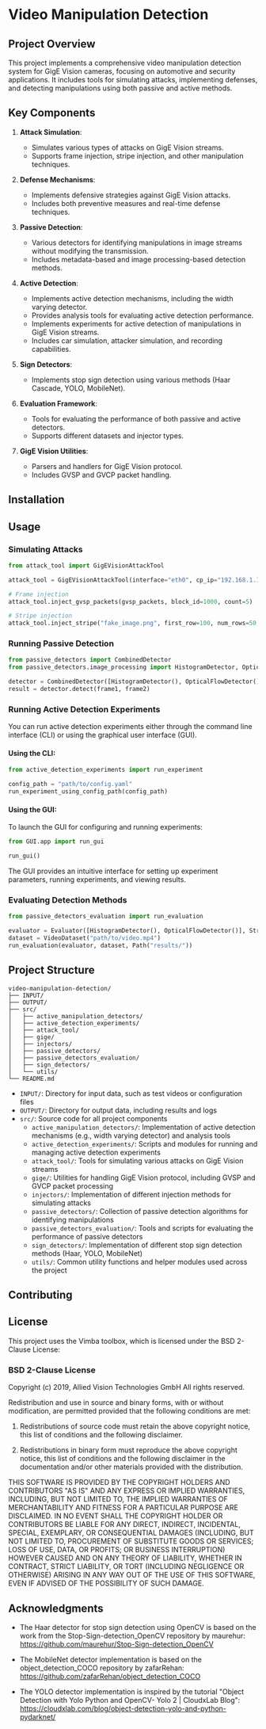 # Video Manipulation Detection

## Project Overview

This project implements a comprehensive video manipulation detection system for GigE Vision cameras, focusing on automotive and security applications. It includes tools for simulating attacks, implementing defenses, and detecting manipulations using both passive and active methods.

## Key Components

1. **Attack Simulation**:
   - Simulates various types of attacks on GigE Vision streams.
   - Supports frame injection, stripe injection, and other manipulation techniques.

2. **Defense Mechanisms**:
   - Implements defensive strategies against GigE Vision attacks.
   - Includes both preventive measures and real-time defense techniques.

3. **Passive Detection**:
   - Various detectors for identifying manipulations in image streams without modifying the transmission.
   - Includes metadata-based and image processing-based detection methods.

4. **Active Detection**:
   - Implements active detection mechanisms, including the width varying detector.
   - Provides analysis tools for evaluating active detection performance.
   - Implements experiments for active detection of manipulations in GigE Vision streams.
   - Includes car simulation, attacker simulation, and recording capabilities.

5. **Sign Detectors**:
   - Implements stop sign detection using various methods (Haar Cascade, YOLO, MobileNet).

6. **Evaluation Framework**:
   - Tools for evaluating the performance of both passive and active detectors.
   - Supports different datasets and injector types.

7. **GigE Vision Utilities**:
   - Parsers and handlers for GigE Vision protocol.
   - Includes GVSP and GVCP packet handling.

## Installation

## Usage

### Simulating Attacks

```python
from attack_tool import GigEVisionAttackTool

attack_tool = GigEVisionAttackTool(interface="eth0", cp_ip="192.168.1.1", camera_ip="192.168.1.2")

# Frame injection
attack_tool.inject_gvsp_packets(gvsp_packets, block_id=1000, count=5)

# Stripe injection
attack_tool.inject_stripe("fake_image.png", first_row=100, num_rows=50, future_id_diff=10, count=3)
```

### Running Passive Detection

```python
from passive_detectors import CombinedDetector
from passive_detectors.image_processing import HistogramDetector, OpticalFlowDetector

detector = CombinedDetector([HistogramDetector(), OpticalFlowDetector()])
result = detector.detect(frame1, frame2)
```

### Running Active Detection Experiments

You can run active detection experiments either through the command line interface (CLI) or using the graphical user interface (GUI).

#### Using the CLI:

```python
from active_detection_experiments import run_experiment

config_path = "path/to/config.yaml"
run_experiment_using_config_path(config_path)
```

#### Using the GUI:

To launch the GUI for configuring and running experiments:

```python
from GUI.app import run_gui

run_gui()
```

The GUI provides an intuitive interface for setting up experiment parameters, running experiments, and viewing results.

### Evaluating Detection Methods

```python
from passive_detectors_evaluation import run_evaluation

evaluator = Evaluator([HistogramDetector(), OpticalFlowDetector()], StripInjector())
dataset = VideoDataset("path/to/video.mp4")
run_evaluation(evaluator, dataset, Path("results/"))
```

## Project Structure

```
video-manipulation-detection/
├── INPUT/
├── OUTPUT/
├── src/
│   ├── active_manipulation_detectors/
│   ├── active_detection_experiments/
│   ├── attack_tool/
│   ├── gige/
│   ├── injectors/
│   ├── passive_detectors/
│   ├── passive_detectors_evaluation/
│   ├── sign_detectors/
│   └── utils/
└── README.md
```

- `INPUT/`: Directory for input data, such as test videos or configuration files
- `OUTPUT/`: Directory for output data, including results and logs
- `src/`: Source code for all project components
  - `active_manipulation_detectors/`: Implementation of active detection mechanisms (e.g., width varying detector) and analysis tools
  - `active_detection_experiments/`: Scripts and modules for running and managing active detection experiments
  - `attack_tool/`: Tools for simulating various attacks on GigE Vision streams
  - `gige/`: Utilities for handling GigE Vision protocol, including GVSP and GVCP packet processing
  - `injectors/`: Implementation of different injection methods for simulating attacks
  - `passive_detectors/`: Collection of passive detection algorithms for identifying manipulations
  - `passive_detectors_evaluation/`: Tools and scripts for evaluating the performance of passive detectors
  - `sign_detectors/`: Implementation of different stop sign detection methods (Haar, YOLO, MobileNet)
  - `utils/`: Common utility functions and helper modules used across the project

## Contributing

## License

This project uses the Vimba toolbox, which is licensed under the BSD 2-Clause License:

### BSD 2-Clause License

Copyright (c) 2019, Allied Vision Technologies GmbH
All rights reserved.

Redistribution and use in source and binary forms, with or without
modification, are permitted provided that the following conditions are met:

1. Redistributions of source code must retain the above copyright notice, this
   list of conditions and the following disclaimer.

2. Redistributions in binary form must reproduce the above copyright notice,
   this list of conditions and the following disclaimer in the documentation
   and/or other materials provided with the distribution.

THIS SOFTWARE IS PROVIDED BY THE COPYRIGHT HOLDERS AND CONTRIBUTORS "AS IS"
AND ANY EXPRESS OR IMPLIED WARRANTIES, INCLUDING, BUT NOT LIMITED TO, THE
IMPLIED WARRANTIES OF MERCHANTABILITY AND FITNESS FOR A PARTICULAR PURPOSE ARE
DISCLAIMED. IN NO EVENT SHALL THE COPYRIGHT HOLDER OR CONTRIBUTORS BE LIABLE
FOR ANY DIRECT, INDIRECT, INCIDENTAL, SPECIAL, EXEMPLARY, OR CONSEQUENTIAL
DAMAGES (INCLUDING, BUT NOT LIMITED TO, PROCUREMENT OF SUBSTITUTE GOODS OR
SERVICES; LOSS OF USE, DATA, OR PROFITS; OR BUSINESS INTERRUPTION) HOWEVER
CAUSED AND ON ANY THEORY OF LIABILITY, WHETHER IN CONTRACT, STRICT LIABILITY,
OR TORT (INCLUDING NEGLIGENCE OR OTHERWISE) ARISING IN ANY WAY OUT OF THE USE
OF THIS SOFTWARE, EVEN IF ADVISED OF THE POSSIBILITY OF SUCH DAMAGE.

## Acknowledgments

- The Haar detector for stop sign detection using OpenCV is based on the work from the Stop-Sign-detection_OpenCV repository by maurehur: https://github.com/maurehur/Stop-Sign-detection_OpenCV

- The MobileNet detector implementation is based on the object_detection_COCO repository by zafarRehan: https://github.com/zafarRehan/object_detection_COCO

- The YOLO detector implementation is inspired by the tutorial "Object Detection with Yolo Python and OpenCV- Yolo 2 | CloudxLab Blog": https://cloudxlab.com/blog/object-detection-yolo-and-python-pydarknet/
